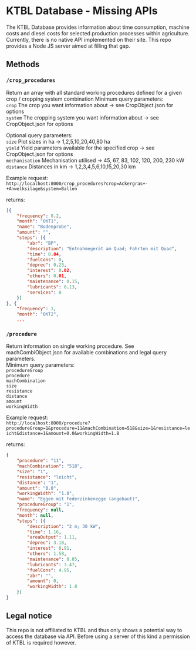 # KTBL Database - Missing APIs

The KTBL Database provides information about time consumption, machine costs and diesel costs for selected production processes within agriculture.
Currently, there is no native API implemented on their site. This repo provides a Node JS server aimed at filling that gap.

## Methods

### ```/crop_procedures```

Return an array with all standard working procedures defined for a given crop / cropping system combination
Minimum query parameters:  
```crop``` The crop you want information about -> see CropObject.json for options  
```system``` The cropping system you want information about -> see CropObject.json for options  

Optional query parameters:  
```size``` Plot sizes in ha -> 1,2,5,10,20,40,80 ha  
```yield``` Yield parameters available for the specified crop -> see CropObject.json for options  
```mechanisation``` Mechanisation utilised -> 45, 67, 83, 102, 120, 200, 230 kW  
```distance``` Distances in km -> 1,2,3,4,5,6,10,15,20,30 km  

Example request:  
```http://localhost:8000/crop_procedures?crop=Ackergras+-+Anwelksilage&system=Ballen```

returns:  
```json	
[{
	"frequency": 0.2,
	"month": "OKT1",
	"name": "Bodenprobe",
	"amount": "",
	"steps": [{
		"abr": "BP",
		"description": "Entnahmegerät am Quad; Fahrten mit Quad",
		"time": 0.04,
		"fuelCons": 0,
		"deprec": 0.23,
		"interest": 0.02,
		"others": 0.01,
		"maintenance": 0.15,
		"lubricants": 0.13,
		"services": 0
	}]
}, {
	"frequency": 1,
	"month": "OKT2",
	...
```

### ```/procedure```

Return information on single working procedure. See machCombiObject.json for available combinations and legal query parameters.  
Minimum query parameters:  
```procedureGroup```  
```procedure```  
```machCombination```  
```size```  
```resistance```  
```distance```  
```amount```  
```workingWidth```  

Example request:  
```http://localhost:8000/procedure?procedureGroup=1&procedure=11&machCombination=518&size=1&resistance=leicht&distance=1&amount=0.0&workingWidth=1.8```

returns:  
```json	
{
	"procedure": "11",
	"machCombination": "518",
	"size": "1",
	"resistance": "leicht",
	"distance": "1",
	"amount": "0.0",
	"workingWidth": "1.8",
	"name": "Eggen mit Federzinkenegge (angebaut)",
	"procedureGroup": "1",
	"frequency": null,
	"month": null,
	"steps": [{
		"description": "2 m; 30 kW",
		"time": 1.16,
		"areaOutput": 1.11,
		"deprec": 3.18,
		"interest": 0.91,
		"others": 1.58,
		"maintenance": 8.85,
		"lubricants": 3.47,
		"fuelCons": 4.95,
		"abr": "",
		"amount": 0,
		"workingWidth": 1.8
	}]
}
```

## Legal notice
This repo is not affiliated to KTBL and thus only shows a potential way to access the database via API. Before using a server of this kind a permission of KTBL is required however.

